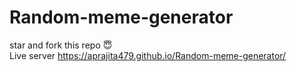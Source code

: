 # Random-meme-generator

star and fork this repo 😇   
Live server https://aprajita479.github.io/Random-meme-generator/     
